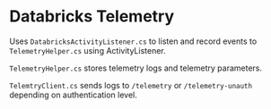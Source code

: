 # Databricks Telemetry

Uses `DatabricksActivityListener.cs` to listen and record events to `TelemetryHelper.cs` using ActivityListener.

`TelemetryHelper.cs` stores telemetry logs and telemetry parameters.

`TelemtryClient.cs` sends logs to `/telemetry` or `/telemetry-unauth` depending on authentication level.
